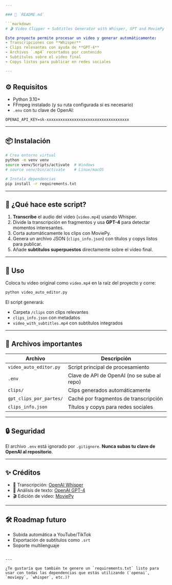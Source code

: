 ```yaml
---

### 📄 `README.md`

```markdown
# 🎬 Video Clipper + Subtitles Generator with Whisper, GPT and MoviePy

Este proyecto permite procesar un video y generar automáticamente:
- Transcripciones con **Whisper**
- Clips relevantes con ayuda de **GPT-4**
- Archivos `.mp4` recortados por contenido
- Subtítulos sobre el video final
- Copys listos para publicar en redes sociales

---
```


## ⚙️ Requisitos

- Python 3.10+
- FFmpeg instalado (y su ruta configurada si es necesario)
- `.env` con tu clave de OpenAI:

```env
OPENAI_API_KEY=sk-xxxxxxxxxxxxxxxxxxxxxxxxxxxxxxxxxxxx
```

---

## 📦 Instalación

```bash
# Crea entorno virtual
python -m venv venv
source venv/Scripts/activate  # Windows
# source venv/bin/activate    # Linux/macOS

# Instala dependencias
pip install -r requirements.txt
```

---

## 🧠 ¿Qué hace este script?

1. **Transcribe** el audio del video (`video.mp4`) usando Whisper.
2. Divide la transcripción en fragmentos y usa **GPT-4** para detectar momentos interesantes.
3. Corta automáticamente los clips con MoviePy.
4. Genera un archivo JSON (`clips_info.json`) con títulos y copys listos para publicar.
5. Añade **subtítulos superpuestos** directamente sobre el video final.

---

## 🚀 Uso

Coloca tu video original como `video.mp4` en la raíz del proyecto y corre:

```bash
python video_auto_editor.py
```

El script generará:
- Carpeta `/clips` con clips relevantes
- `clips_info.json` con metadatos
- `video_with_subtitles.mp4` con subtítulos integrados

---

## 📂 Archivos importantes

| Archivo | Descripción |
|--------|-------------|
| `video_auto_editor.py` | Script principal de procesamiento |
| `.env` | Clave de API de OpenAI (no se sube al repo) |
| `clips/` | Clips generados automáticamente |
| `gpt_clips_por_partes/` | Caché por fragmentos de transcripción |
| `clips_info.json` | Títulos y copys para redes sociales |

---

## 🔒 Seguridad

El archivo `.env` está ignorado por `.gitignore`. **Nunca subas tu clave de OpenAI al repositorio**.

---

## ✨ Créditos

- 🧠 Transcripción: [OpenAI Whisper](https://github.com/openai/whisper)
- 🤖 Análisis de texto: [OpenAI GPT-4](https://platform.openai.com)
- 🎬 Edición de video: [MoviePy](https://zulko.github.io/moviepy/)

---

## 🛠️ Roadmap futuro

- Subida automática a YouTube/TikTok
- Exportación de subtítulos como `.srt`
- Soporte multilenguaje
```

---

¿Te gustaría que también te genere un `requirements.txt` listo para usar con todas las dependencias que estás utilizando (`openai`, `moviepy`, `whisper`, etc.)?
